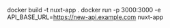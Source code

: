 docker build -t nuxt-app .
docker run -p 3000:3000 -e API_BASE_URL=https://new-api.example.com nuxt-app